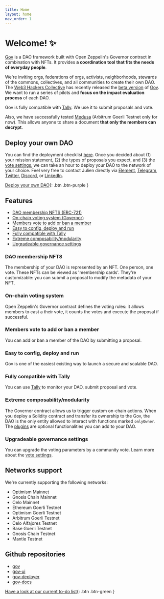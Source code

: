 ```yaml
---
title: Home
layout: home
nav_order: 1
---
```


# Welcome! ✨

[Gov](https://github.com/w3hc/gov) is a DAO framework built with Open Zeppelin's Governor contract in combination with NFTs. It provides **a coordination tool that fits the needs of everyday people**.

We're inviting orgs, federations of orgs, activists, neighborhoods, stewards of the commons, collectives, and all communities to create their own DAO. The [Web3 Hackers Collective](https://www.tally.xyz/gov/web3-hackers-collective) has recently released the [beta version](https://github.com/w3hc/gov/releases/tag/v0.9.0-beta) of [Gov](https://github.com/w3hc/gov). We want to run a series of pilots and **focus on the impact evaluation process** of each DAO.

Gov is fully compatible with [Tally](https://www.tally.xyz/). We use it to submit proposals and vote.
  
Also, we have successfully tested [Medusa](https://medusanet.xyz/) (Arbitrum Goerli Testnet only for now). This allows anyone to share a document **that only the members can decrypt**.

## Deploy your own DAO

You can find the deployment checklist [here](./deployment.html#checklist). Once you decided about (1) your mission statement, (2) the types of proposals you expect, and (3) the [vote settings](./vote-settings.html#guide), we can take an hour to deploy your DAO to the network of your choice. Feel very free to contact Julien directly via [Element](https://matrix.to/#/@julienbrg:matrix.org), [Telegram](https://t.me/julienbrg), [Twitter](https://twitter.com/julienbrg), [Discord](https://discord.com/invite/uSxzJp3J76), or [LinkedIn](https://www.linkedin.com/in/julienberanger/).

[Deploy your own DAO](https://gov-deployer.on.fleek.co/){: .btn .btn-purple }

## Features

- [DAO membership NFTS (ERC-721)](./#dao-membership-nfts)
- [On-chain voting system (Governor)](./#on-chain-voting-system)
- [Members vote to add or ban a member](./#members-vote-to-add-or-ban-a-member)
- [Easy to config, deploy and run](./#easy-to-config-deploy-and-run)
- [Fully compatible with Tally](./#fully-compatible-with-tally)
- [Extreme composability/modularity](./#extreme-composabilitymodularity)
- [Upgradeable governance settings](./#upgradeable-governance-settings)

### DAO membership NFTS

The membership of your DAO is represented by an NFT. One person, one vote. These NFTs can be viewed as 'membership cards'. They're customizable: you can submit a proposal to modify the metadata of your NFT.

### On-chain voting system

Open Zeppelin's Governor contract defines the voting rules: it allows members to cast a their vote, it counts the votes and execute the proposal if successful.

### Members vote to add or ban a member

You can add or ban a member of the DAO by submitting a proposal. 

### Easy to config, deploy and run

Gov is one of the easiest existing way to launch a secure and scalable DAO. 

### Fully compatible with Tally

You can use [Tally](https://www.tally.xyz/) to monitor your DAO, submit proposal and vote. 

### Extreme composability/modularity

The Governor contract allows us to trigger custom on-chain actions. When you deploy a Solidity contract and transfer its ownership to the Gov, the DAO is the only entity allowed to interact with functions marked `onlyOwner`. The [plugins](./plugins.html) are optional functionalities you can add to your DAO.

### Upgradeable governance settings

You can upgrade the voting parameters by a community vote. Learn more about the [vote settings](./vote-settings.html).

## Networks support

We're currently supporting the following networks: 

- Optimism Mainnet
- Gnosis Chain Mainnet
- Celo Mainnet
- Ethereum Goerli Testnet 
- Optimism Goerli Testnet
- Arbitrum Goerli Testnet
- Celo Alfajores Testnet
- Base Goerli Testnet
- Gnosis Chain Testnet
- Mantle Testnet

## Github repositories

- [gov](https://github.com/w3hc/gov)
- [gov-ui](https://github.com/w3hc/gov-ui)
- [gov-deployer](https://github.com/w3hc/gov-deployer)
- [gov-docs](https://github.com/w3hc/gov-docs)

[Have a look at our current to-do list](https://github.com/orgs/w3hc/projects/8/views/6){: .btn .btn-green }